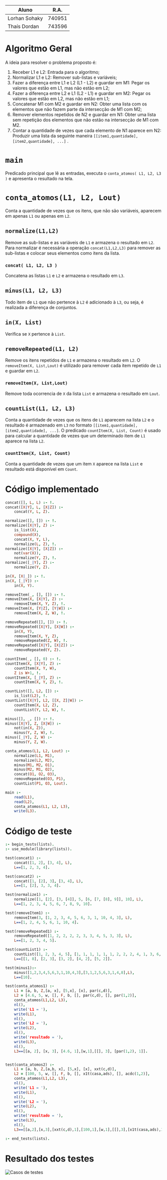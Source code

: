 Aluno | R.A.
-- | ---
Lorhan Sohaky | 740951
Thaís Dordan | 743596

# Algoritmo Geral
A ideia para resolver o problema proposto é:

1. Receber L1 e L2:  Entrada para o algoritmo;
2. Normalizar L1 e L2: Remover sub-listas e variáveis;
3. Fazer a diferença entre L1 e L2 (L1 - L2) e guardar em M1: Pegar os valores que estão em L1, mas não estão em L2;
4. Fazer a diferença entre L2 e L1 (L2 - L1) e guardar em M2: Pegar os valores que estão em L2, mas não estão em L1;
5. Concatenar M1 com M2 e guardar em N2: Obter uma lista com os elementos que não fazem parte da intersecção de M1 com M2;
6. Remover elementos repetidos de N2 e guardar em N1: Obter uma lista sem repetição dos elementos que não estão na intersecção de M1 com M2.
7. Contar a quantidade de vezes que cada elemento de N1 aparece em N2: Produzir uma lista da seguinte maneira `[[item1,quantidade], [item2,quantidade], ...]` .

# `main`
Predicado principal que lê as entradas, executa o `conta_atomos( L1, L2, L3 )` e apresenta o resultado na tela.

# `conta_atomos(L1, L2, Lout)`
Conta a quantidade de vezes que os itens, que não são variáveis, aparecem em apenas `L1` ou apenas em `L2`.

## `normalize(L1,L2)`
Remove as sub-listas e as variáveis de `L1` e armazena o resultado em `L2`. Para normalizar é necessária a operação `concat(L1,L2,L3)` para remover as sub-listas e colocar seus elementos como itens da lista.

### `concat( L1, L2, L3 )`
Concatena as listas `L1` e `L2` e armazena o resultado em  `L3`.

## `minus(L1, L2, L3)`
Todo item de `L1` que não pertence à `L2` é adicionado à `L3`, ou seja, é realizada a diferença de conjuntos.

## `in(X, List)`
Verifica se `X` pertence à `List`.

## `removeRepeated(L1, L2)`
Remove os itens repetidos de `L1` e armazena o resultado em `L2`. O `removeItem(X, List,Lout)` é utilizado para remover cada item repetido de `L1` e guardar em `L2`.

### `removeItem(X, List,Lout)`
Remove toda ocorrencia de `X` da lista `List` e armazena o resultado em `Lout`.


## `countList(L1, L2, L3)`
Conta a quantidade de vezes que os itens de `L1` aparecem na lista `L2` e o resultado é armazenado em `L3` no formato `[[item1,quantidade], [item2,quantidade], ...]`. O predicado `countItem(X, List, Count)` é usado para calcular a quantidade de vezes que um determinado item de `L1` aparece na lista `L2`.

### `countItem(X, List, Count)`
Conta a quantidade de vezes que um item `X` aparece na lista `List` e resultado está disponível em `Count`.

# Código implementado
```prolog
concat([], L, L) :- !.
concat([X|Y], L, [X|Z]) :-
    concat(Y, L, Z).

normalize([], []) :- !.
normalize([X|Y], Z) :-
    is_list(X),
    compound(X),
    concat(X, Y, L),
    normalize(L, Z), !.
normalize([X|Y], [X|Z]) :-
    not(var(X)),
    normalize(Y, Z), !.
normalize([_|Y], Z) :-
    normalize(Y, Z).

in(X, [X|_]) :- !.
in(X, [_|Y]) :-
    in(X, Y).

removeItem(_, [], []) :- !.
removeItem(X, [X|Y], Z) :-
    removeItem(X, Y, Z), !.
removeItem(X, [Y|Z], [Y|W]) :-
    removeItem(X, Z, W), !.

removeRepeated([], []) :- !.
removeRepeated([X|Y], [X|W]) :-
    in(X, Y),
    removeItem(X, Y, Z),
    removeRepeated(Z, W), !.
removeRepeated([X|Y], [X|Z]) :-
    removeRepeated(Y, Z).

countItem(_, [], 0) :- !.
countItem(X, [X|Y], Z) :-
    countItem(X, Y, W),
    Z is W+1, !.
countItem(X, [_|Y], Z) :-
    countItem(X, Y, Z), !.

countList([], L2, []) :-
    is_list(L2), !.
countList([X|Y], L2, [[X, Z]|W]) :-
    countItem(X, L2, Z),
    countList(Y, L2, W), !.

minus([], _, []) :- !.
minus([X|Y], Z, [X|W]) :-
    not(in(X, Z)),
    minus(Y, Z, W), !.
minus([_|Y], Z, W) :-
    minus(Y, Z, W).

conta_atomos(L1, L2, Lout) :-
    normalize(L1, M1),
    normalize(L2, M2),
    minus(M1, M2, O1),
    minus(M2, M1, O2),
    concat(O1, O2, O3),
    removeRepeated(O3, P1),
    countList(P1, O3, Lout).

main :-
    read(L1),
    read(L2),
    conta_atomos(L1, L2, L3),
    write(L3).
```

# Código de teste
```prolog
:- begin_tests(lists).
:- use_module(library(lists)).

test(concat1) :-
    concat([1, 2], [3, 4], L),
    L==[1, 2, 3, 4].

test(concat2) :-
    concat([1, [2], 3], [3, 4], L),
    L==[1, [2], 3, 3, 4].

test(normalize1) :-
    normalize([1, [2], [3, [4]], 5, [6, [7, [8], 9]], 10], L),
    L==[1, 2, 3, 4, 5, 6, 7, 8, 9, 10].

test(removeItem1) :-
    removeItem(3, [1, 2, 3, 4, 5, 6, 3, 1, 10, 4, 3], L),
    L==[1, 2, 4, 5, 6, 1, 10, 4].

test(removeRepeated1) :-
    removeRepeated([1, 2, 2, 2, 2, 3, 3, 4, 5, 3, 3], L),
    L==[1, 2, 3, 4, 5].

test(countList1) :-
    countList([1, 2, 3, 4, 5], [1, 1, 1, 1, 1, 1, 2, 2, 2, 4, 1, 3, 6, 8, 4, 5, 7, 1, 3, 5], L),
    L==[[1, 8], [2, 3], [3, 2], [4, 2], [5, 2]].

test(minus1):-
    minus([1,2,3,4,5,6,3,1,10,4,3],[3,1,2,5,6,3,1,4,8],L),
    L==[10].

test(conta_atomos1) :-
    L1 = [a, b, Z,[a, x], [5,x], [x], par(c,d)],
    L2 = [4.6, 5, w, [], F, b, [], par(c,d), [], par(1,2)],
    conta_atomos(L1,L2, L3),
    nl(),
    write('L1 = '),
    write(L1),
    nl(),
    write('L2 = '),
    write(L2),
    nl(),
    write('resultado = '),
    write(L3),
    nl(),
    L3==[[a, 2], [x, 3], [4.6, 1],[w,1],[[], 3], [par(1,2), 1]].


test(conta_atomos2) :-
    L1 = [a, b, Z,[a,b, x], [5,x], [x], xxt(c,d)],
    L2 = [100, 5, w, [], F, b, [], x1t(casa,ads), [], acdc(1,2)],
    conta_atomos(L1,L2, L3),
    nl(),
    write('L1 = '),
    write(L1),
    nl(),
    write('L2 = '),
    write(L2),
    nl(),
    write('resultado = '),
    write(L3),
    nl(),
    L3==[[a,2],[x,3],[xxt(c,d),1],[100,1],[w,1],[[],3],[x1t(casa,ads),1],[acdc(1,2),1]].

:- end_tests(lists).
```

# Resultado dos testes
![Casos de testes](prints/testes.jpg)